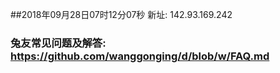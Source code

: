 ##2018年09月28日07时12分07秒 新址: 142.93.169.242
### 兔友常见问题及解答: https://github.com/wanggonging/d/blob/w/FAQ.md

